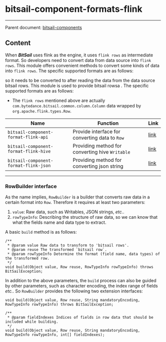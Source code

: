 # bitsail-component-formats-flink

-----

Parent document: [bitsail-components](../../../components.md)

## Content

When ***BitSail*** uses flink as the engine, it uses `flink rows` as intermediate format.
So developers need to convert data from data source into `flink rows`.
This module offers convenient methods to convert some kinds of data into `flink rows`.
The specific supported formats are as follows:

so it needs to be converted to after reading the data from the data source bitsail rows. This module is used to provide bitsail rowsa . The specific supported formats are as follows:

 - The `flink rows` mentioned above are actually `com.bytedance.bitsail.common.column.Column` data wrapped by `org.apache.flink.types.Row`.

| Name                                  | Function                                        | Link                     |
|---------------------------------------|-------------------------------------------------|--------------------------|
| `bitsail-component-format-flink-api`  | Provide interface for converting data to `Row`  | [link](#jump_api)        |
| `bitsail-component-format-flink-hive` | Providing method for converting hive `Writable` | [link](hive-format.md)   |
| `bitsail-component-format-flink-json` | Providing method for converting json string     | [link](./json-format.md) |

-----

### <span id="jump_api">RowBuilder interface</span>

As the name implies, `RowBuilder` is a builder that converts raw data in a certain format into `Row`.
Therefore it requires at least two parameters:
 
 1. `value`: Raw data, such as Writables, JSON strings, <i>etc.</i>.
 2. `rowTypeInfo`: Describing the structure of raw data, so we can know that what the fields name and data type to extract.

A basic `build` method is as follows:


```
/**
 * @param value Raw data to transform to 'bitsail rows'.
 * @param reuse The transformed `bitsail row`.
 * @param rowTypeInfo Determine the format (field name, data types) of the transformed row.
 */
void build(Object value, Row reuse, RowTypeInfo rowTypeInfo) throws BitSailException;
```

In addition to the above parameters, the `build` process can also be guided by other parameters, such as character encoding, the index range of fields <i>etc.</i>. So `RowBuilder` provides the following two extension interfaces:


```
void build(Object value, Row reuse, String mandatoryEncoding, RowTypeInfo rowTypeInfo) throws BitSailException;

/**
 * @param fieldIndexes Indices of fields in row data that should be included while building.
 */
void build(Object value, Row reuse, String mandatoryEncoding, RowTypeInfo rowTypeInfo, int[] fieldIndexes);
```


